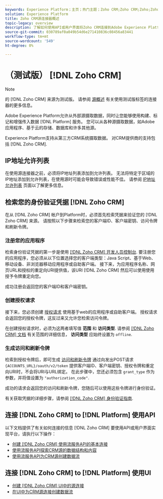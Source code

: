 ```yaml
---
keywords: Experience Platform；主页；热门主题；Zoho CRM;Zoho CRM;Zoho;Zoho
solution: Experience Platform
title: Zoho CRM源连接器概述
topic-legacy: overview
description: 了解如何使用API或用户界面将Zoho CRM连接到Adobe Experience Platform。
source-git-commit: 030789af0a049b54d6e271410836c08456a83441
workflow-type: tm+mt
source-wordcount: '549'
ht-degree: 0%

---
```


# （测试版） [!DNL Zoho CRM]

>[!NOTE]
>
>的 [!DNL Zoho CRM] 来源为测试版。 请参阅 [源概述](../../home.md#terms-and-conditions) 有关使用测试版标签的连接器的更多信息。

Adobe Experience Platform允许从外部源摄取数据，同时让您能够使用构建、标记和增强传入数据 [!DNL Platform] 服务。 您可以从各种源摄取数据，如Adobe应用程序、基于云的存储、数据库和许多其他源。

Experience Platform支持从第三方CRM系统摄取数据。 对CRM提供商的支持包括 [!DNL Zoho CRM].

## IP地址允许列表

在使用源连接器之前，必须将IP地址列表添加到允许列表。 无法将特定于区域的IP地址添加到允许列表，在使用源时可能会导致错误或性能不佳。 请参阅 [IP地址允许列表](../../ip-address-allow-list.md) 页面以了解更多信息。

## 检索您的身份验证凭据 [!DNL Zoho CRM]

在从 [!DNL Zoho CRM] 帐户到Platform时，必须首先检索凭据来验证您的 [!DNL Zoho CRM] 来源。 请按照以下步骤来检索您的客户端ID、客户端密钥、访问令牌和刷新令牌。

### 注册您的应用程序

检索身份验证凭据的第一步是使用 [[!DNL Zoho CRM] 开发人员控制台](https://accounts.zoho.com/). 要注册您的应用程序，您必须从以下位置选择您的客户端类型：Java Script、基于Web、移动设备、非浏览器移动应用程序或自助客户端。 接下来，为应用程序名称、网页URL和授权的重定向URI提供值，该URI [!DNL Zoho CRM] 然后可以使用使用授予令牌重定向您。

成功注册会返回您的客户端ID和客户端密钥。

### 创建授权请求

接下来，您必须创建 [授权请求](https://www.zoho.com/crm/developer/docs/api/v2/auth-request.html) 使用基于web的应用程序或自助客户端。 授权请求会返回您的授权令牌，这反过来又允许您检索访问令牌。

在创建授权请求时，必须为这两者填写值 **范围** 和 **访问类型**. 请参阅 [[!DNL Zoho CRM] 文档](https://www.zoho.com/crm/developer/docs/api/v2/scopes.html) 有关范围的详细信息， **访问类型** 应始终设置为 `offline`.

### 生成访问和刷新令牌

检索到授权令牌后，即可生成 [访问和刷新令牌](https://www.zoho.com/crm/developer/docs/api/v2/access-refresh.html) 通过向发出POST请求 `{ACCOUNTS_URL}/oauth/v2/token` 提供客户端ID、客户端密钥、授权令牌和重定向URI时，不会将URI与URL绑定。 在此步骤中，您还必须包含 `grant_type` 作为参数，并将值设置为 `"authorization_code"`.

成功的请求会返回您的访问和刷新令牌，您随后可以使用这些令牌进行身份验证。

有关获取凭据的详细步骤，请参阅 [[!DNL Zoho CRM] 身份验证指南](https://www.zoho.com/crm/developer/docs/api/v2/oauth-overview.html).

## 连接 [!DNL Zoho CRM] to [!DNL Platform] 使用API

以下文档提供了有关如何连接的信息 [!DNL Zoho CRM] 要使用API或用户界面实现平台，请执行以下操作：

- [创建 [!DNL Zoho CRM] 使用流服务API的基本连接](../../tutorials/api/create/crm/zoho.md)
- [使用流服务API探索CRM源的数据结构和内容](../../tutorials/api/explore/crm.md)
- [使用流服务API为CRM源创建数据流](../../tutorials/api/collect/crm.md)

## 连接 [!DNL Zoho CRM] to [!DNL Platform] 使用UI

- [创建 [!DNL Zoho CRM] UI中的源连接](../../tutorials/ui/create/crm/zoho.md)
- [在UI中为CRM源连接创建数据流](../../tutorials/ui/dataflow/crm.md)
